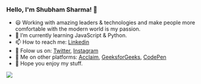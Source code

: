 ### Hello, I'm Shubham Sharma! 👋 

- 😃  Working with amazing leaders & technologies and make people more comfortable 
       with the modern world is my passion.
- 🌱 I’m currently learning JavaScript & Python.
- 📫 How to reach me: [Linkedin](https://www.linkedin.com/in/shubhamsharmadev/)
- 🔗 Folow us on: [Twitter](https://twitter.com/shubhamsharmaa_), [Instagram](https://www.instagram.com/shubhamsharmaa_1/)
- 👀 Me on other platforms: [Acclaim](https://www.youracclaim.com/users/shubhamsharmadev), [GeeksforGeeks](https://auth.geeksforgeeks.org/user/shubhamsharmadevelopers), [CodePen](https://codepen.io/shubhamsharmadev)
- 🌟 Hope you enjoy my stuff.

<img src="https://github-readme-stats.vercel.app/api?username=shubhamsharmadev&&show_icons=true&title_color=ffffff&icon_color=bb2ac&text_color=daf7dc&bg_color=191919">

